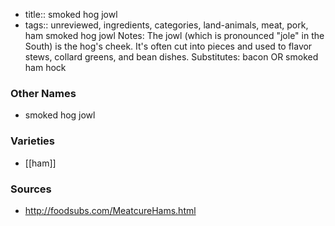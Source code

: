 - title:: smoked hog jowl
- tags:: unreviewed, ingredients, categories, land-animals, meat, pork, ham
smoked hog jowl Notes: The jowl (which is pronounced "jole" in the South) is the hog's cheek. It's often cut into pieces and used to flavor stews, collard greens, and bean dishes. Substitutes: bacon OR smoked ham hock

### Other Names

* smoked hog jowl

### Varieties

* [[ham]]

### Sources
* http://foodsubs.com/MeatcureHams.html

